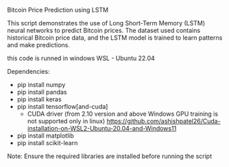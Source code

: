 Bitcoin Price Prediction using LSTM

This script demonstrates the use of Long Short-Term Memory (LSTM) neural networks to predict Bitcoin prices.
The dataset used contains historical Bitcoin price data, and the LSTM model is trained to learn patterns and
make predictions.

this code is runned in windows WSL - Ubuntu 22.04

Dependencies:
- pip install numpy
- pip install pandas
- pip install keras
- pip install tensorflow[and-cuda]
  + CUDA driver (from 2.10 version and above Windows GPU training is not supported only in linux)
https://github.com/ashishpatel26/Cuda-installation-on-WSL2-Ubuntu-20.04-and-Windows11
- pip install matplotlib
- pip install scikit-learn

Note: Ensure the required libraries are installed before running the script

